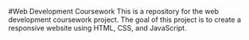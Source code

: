 #Web Development Coursework
This is a repository for the web development coursework project. The goal of this project is to create a responsive website using HTML, CSS, and JavaScript.
